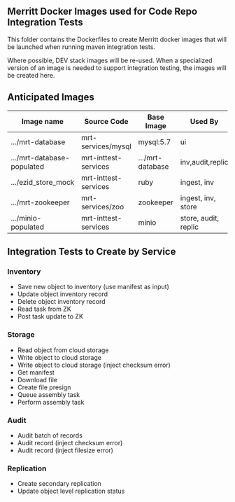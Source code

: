 ## Merritt Docker Images used for Code Repo Integration Tests

This folder contains the Dockerfiles to create Merritt docker images that will be launched when running maven integration tests.

Where possible, DEV stack images will be re-used.  When a specialized version of an image is needed to support integration testing, the images will be created here.

## Anticipated Images
| Image name | Source Code | Base Image | Used By | Status |
|-------------|--------------|-------------|----------|-------|
|.../mrt-database|mrt-services/mysql|mysql:5.7|ui|in use|
|.../mrt-database-populated|mrt-inttest-services|.../mrt-database|inv,audit,replic|proposed|
|.../ezid_store_mock|mrt-inttest-services|ruby|ingest, inv|proposed|
|.../mrt-zookeeper|mrt-services/zoo|zookeeper|ingest, inv, store|proposed|
|.../minio-populated|mrt-inttest-services|minio|store, audit, replic|proposed|

## Integration Tests to Create by Service

### Inventory
- Save new object to inventory (use manifest as input)
- Update object inventory record
- Delete object inventory record
- Read task from ZK
- Post task update to ZK

### Storage
- Read object from cloud storage
- Write object to cloud storage
- Write object to cloud storage (inject checksum error)
- Get manifest
- Download file
- Create file presign
- Queue assembly task
- Perform assembly task

### Audit
- Audit batch of records
- Audit record (inject checksum error)
- Audit record (inject filesize error)

### Replication
- Create secondary replication
- Update object level replication status